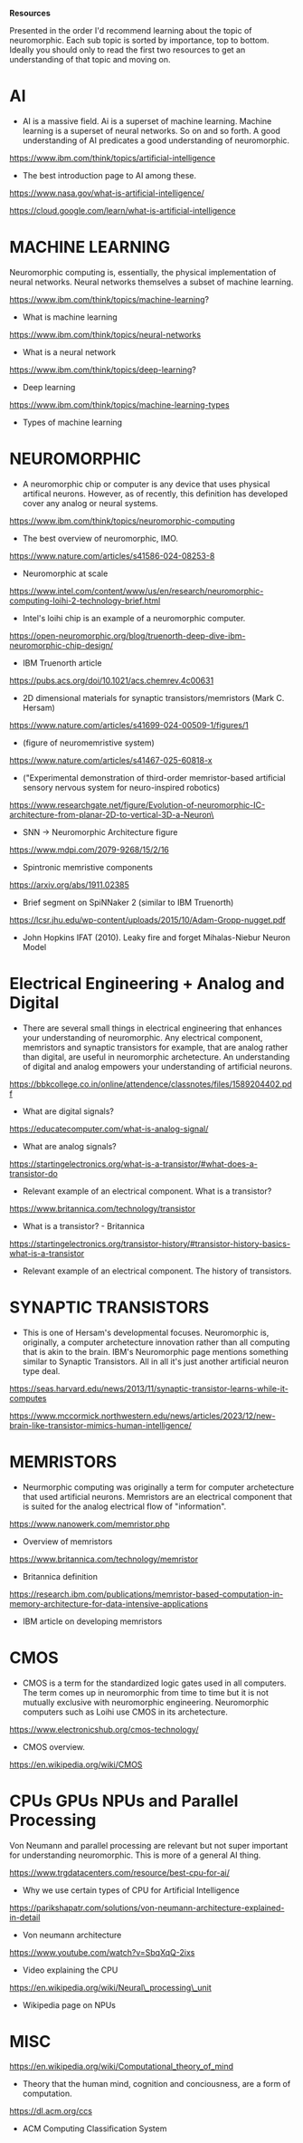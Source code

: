 **Resources**

Presented in the order I'd recommend learning about the topic of neuromorphic. Each sub topic is sorted by importance, top to bottom.
Ideally you should only to read the first two resources to get an understanding of that topic and moving on.

# AI
- AI is a massive field. Ai is a superset of machine learning. Machine learning is a superset of neural networks. So on and so forth. A good understanding of AI predicates a good understanding of neuromorphic.

https://www.ibm.com/think/topics/artificial-intelligence
- The best introduction page to AI among these.

https://www.nasa.gov/what-is-artificial-intelligence/

https://cloud.google.com/learn/what-is-artificial-intelligence

# MACHINE LEARNING
Neuromorphic computing is, essentially, the physical implementation of neural networks. Neural networks themselves a subset of machine learning.

https://www.ibm.com/think/topics/machine-learning?
- What is machine learning

https://www.ibm.com/think/topics/neural-networks
- What is a neural network

https://www.ibm.com/think/topics/deep-learning?
- Deep learning

https://www.ibm.com/think/topics/machine-learning-types
- Types of machine learning

# NEUROMORPHIC
- A neuromorphic chip or computer is any device that uses physical artifical neurons. However, as of recently, this definition has developed cover any analog or neural systems.

https://www.ibm.com/think/topics/neuromorphic-computing
- The best overview of neuromorphic, IMO.

https://www.nature.com/articles/s41586-024-08253-8
- Neuromorphic at scale

https://www.intel.com/content/www/us/en/research/neuromorphic-computing-loihi-2-technology-brief.html 
- Intel's loihi chip is an example of a neuromorphic computer. 

https://open-neuromorphic.org/blog/truenorth-deep-dive-ibm-neuromorphic-chip-design/ 
- IBM Truenorth article

https://pubs.acs.org/doi/10.1021/acs.chemrev.4c00631 
- 2D dimensional materials for synaptic transistors/memristors (Mark C. Hersam)

https://www.nature.com/articles/s41699-024-00509-1/figures/1
- (figure of neuromemristive system)

https://www.nature.com/articles/s41467-025-60818-x
- ("Experimental demonstration of third-order memristor-based artificial sensory nervous system for neuro-inspired robotics)

https://www.researchgate.net/figure/Evolution-of-neuromorphic-IC-architecture-from-planar-2D-to-vertical-3D-a-Neuron\
- SNN -> Neuromorphic Architecture figure

https://www.mdpi.com/2079-9268/15/2/16 
- Spintronic memristive components

https://arxiv.org/abs/1911.02385 
- Brief segment on SpiNNaker 2 (similar to IBM Truenorth)

https://lcsr.jhu.edu/wp-content/uploads/2015/10/Adam-Gropp-nugget.pdf
- John Hopkins IFAT (2010). Leaky fire and forget Mihalas-Niebur Neuron Model

# Electrical Engineering + Analog and Digital
- There are several small things in electrical engineering that enhances your understanding of neuromorphic. Any electrical component, memristors and synaptic transistors for example, that are analog rather than digital, are useful in neuromorphic archetecture. An understanding of digital and analog empowers your understanding of artificial neurons.

https://bbkcollege.co.in/online/attendence/classnotes/files/1589204402.pdf
- What are digital signals?

https://educatecomputer.com/what-is-analog-signal/
- What are analog signals?

https://startingelectronics.org/what-is-a-transistor/#what-does-a-transistor-do
- Relevant example of an electrical component. What is a transistor?

https://www.britannica.com/technology/transistor
- What is a transistor? - Britannica

https://startingelectronics.org/transistor-history/#transistor-history-basics-what-is-a-transistor
- Relevant example of an electrical component. The history of transistors.

# SYNAPTIC TRANSISTORS
- This is one of Hersam's developmental focuses. Neuromorphic is, originally, a computer archetecture innovation rather than all computing that is akin to the brain. IBM's Neuromorphic page mentions something similar to Synaptic Transistors. All in all it's just another artificial neuron type deal.

https://seas.harvard.edu/news/2013/11/synaptic-transistor-learns-while-it-computes

https://www.mccormick.northwestern.edu/news/articles/2023/12/new-brain-like-transistor-mimics-human-intelligence/

# MEMRISTORS
- Neurmorphic computing was originally a term for computer archetecture that used artificial neurons. Memristors are an electrical component that is suited for the analog electrical flow of "information".

https://www.nanowerk.com/memristor.php 
- Overview of memristors

https://www.britannica.com/technology/memristor
- Britannica definition

https://research.ibm.com/publications/memristor-based-computation-in-memory-architecture-for-data-intensive-applications
- IBM article on developing memristors

# CMOS
- CMOS is a term for the standardized logic gates used in all computers. The term comes up in neuromorphic from time to time but it is not mutually exclusive with neuromorphic engineering. Neuromorphic computers such as Loihi use CMOS in its archetecture.

https://www.electronicshub.org/cmos-technology/
- CMOS overview.

https://en.wikipedia.org/wiki/CMOS

# CPUs GPUs NPUs and Parallel Processing
Von Neumann and parallel processing are relevant but not super important for understanding neuromorphic. This is more of a general AI thing.

https://www.trgdatacenters.com/resource/best-cpu-for-ai/ 
- Why we use certain types of CPU for Artificial Intelligence

https://parikshapatr.com/solutions/von-neumann-architecture-explained-in-detail
- Von neumann architecture

https://www.youtube.com/watch?v=SbqXqQ-2ixs
- Video explaining the CPU

https://en.wikipedia.org/wiki/Neural\_processing\_unit 
- Wikipedia page on NPUs

# MISC

https://en.wikipedia.org/wiki/Computational_theory_of_mind
- Theory that the human mind, cognition and conciousness, are a form of computation.

https://dl.acm.org/ccs
- ACM Computing Classification System
